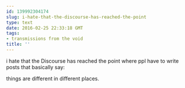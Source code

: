 ```yaml
---
id: 139992304174
slug: i-hate-that-the-discourse-has-reached-the-point
type: text
date: 2016-02-25 22:33:18 GMT
tags:
- transmissions from the void
title: ''
---
```


i hate that the Discourse has reached the point where ppl have to write posts that basically say:

things are different in different places.